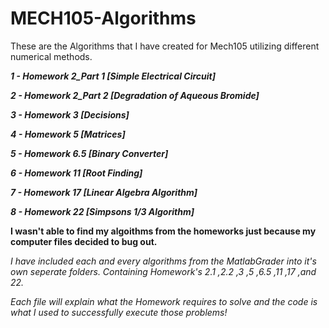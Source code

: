 # MECH105-Algorithms
These are the Algorithms that I have created for Mech105 utilizing different numerical methods.

***1 - Homework 2_Part 1 [Simple Electrical Circuit]***

***2 - Homework 2_Part 2 [Degradation of Aqueous Bromide]***

***3 - Homework 3 [Decisions]***

***4 - Homework 5 [Matrices]***

***5 - Homework 6.5 [Binary Converter]***

***6 - Homework 11 [Root Finding]***

***7 - Homework 17 [Linear Algebra Algorithm]***

***8 - Homework 22 [Simpsons 1/3 Algorithm]***

**I wasn't able to find my algoithms from the homeworks just because my computer files decided to bug out.**

*I have included each and every algorithms from the MatlabGrader into it's own seperate folders. Containing Homework's 2.1 ,2.2 ,3 ,5 ,6.5 ,11 ,17 ,and 22.*

*Each file will explain what the Homework requires to solve and the code is what I used to successfully execute those problems!*
